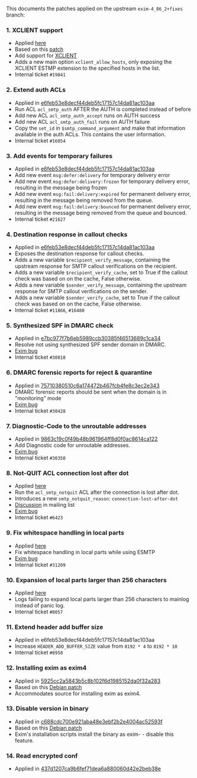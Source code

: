 This documents the patches applied on the upstream `exim-4_86_2+fixes` branch:

### 1. XCLIENT support

 - Applied [here](https://github.com/SpamExperts/exim/commit/e6feb53e8decf44deb5fc17157c14da81ac103aa#diff-7920db0a989e807c464ddea0d20a7202R1104)
 - Based on this [patch](http://highsecure.ru/patch-exim-xclient)
 - Add support for [XCLIENT](http://www.postfix.org/XCLIENT_README.html)
 - Adds a new main option `xclient_allow_hosts`, only exposing the XCLIENT
   ESTMP extension to the specified hosts in the list.
 - Internal ticket `#19841`

### 2. Extend auth ACLs

 - Applied in [e6feb53e8decf44deb5fc17157c14da81ac103aa](https://github.com/SpamExperts/exim/commit/0731b18fe371a72821afabc030471b3c890695bd)
 - Run ACL `acl_smtp_auth` AFTER the AUTH is completed instead of before
 - Add new ACL `acl_smtp_auth_accept` runs on AUTH success
 - Add new ACL `acl_smtp_auth_fail` runs on AUTH failure
 - Copy the `set_id` in `$smtp_command_argument` and make that information
   available in the auth ACLs. This contains the user information.
 - Internal ticket `#16054`

### 3. Add events for temporary failures

 - Applied in [e6feb53e8decf44deb5fc17157c14da81ac103aa](https://github.com/SpamExperts/exim/commit/0731b18fe371a72821afabc030471b3c890695bd)
 - Add new event `msg:defer:delivery` for temporary delivery error
 - Add new event `msg:defer:delivery:frozen` for temporary delivery error,
   resulting in the message being frozen
 - Add new event `msg:fail:delivery:expired` for permanent delivery error,
   resulting in the message being removed from the queue.
 - Add new event `msg:fail:delivery:bounced` for permanent delivery error,
   resulting in the message being removed from the queue and bounced.
 - Internal ticket `#21627`

### 4. Destination response in callout checks

 - Applied in [e6feb53e8decf44deb5fc17157c14da81ac103aa](https://github.com/SpamExperts/exim/commit/0731b18fe371a72821afabc030471b3c890695bd)
 - Exposes the destination response for callout checks.
 - Adds a new variable `$recipient_verify_message`, containing the upstream
   response for SMTP callout verifications on the recipient.
 - Adds a new variable `$recipient_verify_cache`, set to True if the callout
   check was based on on the cache, False otherwise.
 - Adds a new variable `$sender_verify_message`, containing the upstream
   response for SMTP callout verifications on the sender.
 - Adds a new variable `$sender_verify_cache`, set to True if the callout
   check was based on on the cache, False otherwise.
 - Internal ticket `#11866`, `#16480`

### 5. Synthesized SPF in DMARC check

 - Applied in [e7bc977f7b6eb5989ccb30385f46513689c1ca34](https://github.com/SpamExperts/exim/commit/e7bc977f7b6eb5989ccb30385f46513689c1ca34)
 - Resolve not using synthesized SPF sender domain in DMARC.
 - [Exim bug](https://bugs.exim.org/show_bug.cgi?id=1994)
 - Internal ticket `#30818`

### 6. DMARC forensic reports for reject & quarantine

 - Applied in [75710380510c6a174472b467fcb4fe8c3ec2e343](https://github.com/SpamExperts/exim/commit/75710380510c6a174472b467fcb4fe8c3ec2e343)
 - DMARC forensic reports should be sent when the domain is in "monitoring" mode
 - [Exim bug](https://bugs.exim.org/show_bug.cgi?id=1846)
 - Internal ticket `#30428`

### 7. Diagnostic-Code to the unroutable addresses

 - Applied in [9863c19c0f49b48b961964ff8d0f0ac8614ca122](https://github.com/SpamExperts/exim/commit/9863c19c0f49b48b961964ff8d0f0ac8614ca122)
 - Add Diagnostic code for unroutable addresses.
 - [Exim bug](https://bugs.exim.org/show_bug.cgi?id=1846)
 - Internal ticket `#30350`

### 8. Not-QUIT ACL connection lost after dot

 - Applied [here](https://github.com/SpamExperts/exim/commit/e6feb53e8decf44deb5fc17157c14da81ac103aa#diff-9e69cea182c1366d6c233904d02dd6f5R3940)
 - Run the `acl_smtp_notquit` ACL after the connection is lost after dot.
 - Introduces a new `smtp_notquit_reason`: `connection-lost-after-dot`
 - [Discussion](https://lists.exim.org/lurker/message/20100429.041922.9368f358.en.html)
   in mailing list
 - [Exim bug](https://bugs.exim.org/show_bug.cgi?id=1872)
 - Internal ticket `#6423`

### 9. Fix whitespace handling in local parts

 - Applied [here](https://github.com/SpamExperts/exim/commit/5e96a79f69cf824453cd8076b567b7d132d17a81)
 - Fix whitespace handling in local parts while using ESMTP
 - [Exim bug](https://bugs.exim.org/show_bug.cgi?id=2025)
 - Internal ticket `#31209`

### 10. Expansion of local parts larger than 256 characters

 - Applied [here](https://github.com/SpamExperts/exim/commit/e6feb53e8decf44deb5fc17157c14da81ac103aa#diff-00e3894f6b3b9588a830015de0bb06edR1796)
 - Logs failing to expand local parts larger than 256 characters to mainlog
   instead of panic log.
 - Internal ticket `#8057`

### 11. Extend header add buffer size

 - Applied in e6feb53e8decf44deb5fc17157c14da81ac103aa
 - Increase `HEADER_ADD_BUFFER_SIZE` value from `8192 * 4` to `8192 * 10`
 - Internal ticket `#8958`

### 12. Installing exim as exim4

 - Applied in [5925cc2a5843b5c8b102f6d1985152da0f32a283](https://github.com/SpamExperts/exim/commit/5925cc2a5843b5c8b102f6d1985152da0f32a283)
 - Based on this [Debian patch](https://anonscm.debian.org/git/pkg-exim4/exim4.git/tree/debian/patches/32_exim4.dpatch)
 - Accommodates source for installing exim as exim4.

### 13. Disable version in binary

 - Applied in [c688cdc700e921aba48e3ebf2b2e4004ac52593f](https://github.com/SpamExperts/exim/commit/c688cdc700e921aba48e3ebf2b2e4004ac52593f)
 - Based on this [Debian patch](https://anonscm.debian.org/git/pkg-exim4/exim4.git/tree/debian/patches/35_install.dpatch)
 - Exim's installation scripts install the binary as exim-<version> - disable
   this feature.

### 14. Read encrypted conf

 - Applied in [437d1207ca9b6fef71dea6a880060d42e2beb38e](https://github.com/SpamExperts/exim/commit/437d1207ca9b6fef71dea6a880060d42e2beb38e)
